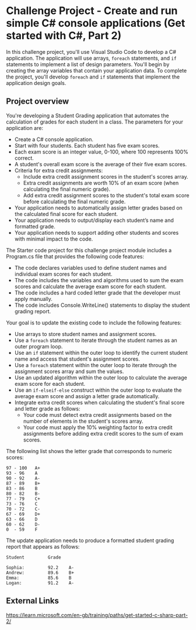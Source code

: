
# Challenge Project - Create and run simple C# console applications (Get started with C#, Part 2)

In this challenge project, you'll use Visual Studio Code to develop a C# application. The application will use arrays, `foreach` statements, and `if` statements to implement a list of design parameters. You'll begin by creating the array variables that contain your application data. To complete the project, you'll develop `foreach` and `if` statements that implement the application design goals.

## Project overview
You're developing a Student Grading application that automates the calculation of grades for each student in a class. The parameters for your application are:

- Create a C# console application.
- Start with four students. Each student has five exam scores.
- Each exam score is an integer value, 0-100, where 100 represents 100% correct.
- A student's overall exam score is the average of their five exam scores.
- Criteria for extra credit assignments:
    - Include extra credit assignment scores in the student's scores array.
    - Extra credit assignments are worth 10% of an exam score (when calculating the final numeric grade).
    - Add extra credit assignment scores to the student's total exam score before calculating the final numeric grade.
- Your application needs to automatically assign letter grades based on the calculated final score for each student.
- Your application needs to output/display each student’s name and formatted grade.
- Your application needs to support adding other students and scores with minimal impact to the code.

The Starter code project for this challenge project module includes a Program.cs file that provides the following code features:
- The code declares variables used to define student names and individual exam scores for each student.
- The code includes the variables and algorithms used to sum the exam scores and calculate the average exam score for each student.
- The code includes a hard coded letter grade that the developer must apply manually.
- The code includes Console.WriteLine() statements to display the student grading report.

Your goal is to update the existing code to include the following features:
- Use arrays to store student names and assignment scores.
- Use a `foreach` statement to iterate through the student names as an outer program loop.
- Use an `if` statement within the outer loop to identify the current student name and access that student's assignment scores.
- Use a `foreach` statement within the outer loop to iterate through the assignment scores array and sum the values.
- Use an updated algorithm within the outer loop to calculate the average exam score for each student.
- Use an `if-elseif-else` construct within the outer loop to evaluate the average exam score and assign a letter grade automatically.
- Integrate extra credit scores when calculating the student's final score and letter grade as follows:
    - Your code must detect extra credit assignments based on the number of elements in the student's scores array.
    - Your code must apply the 10% weighting factor to extra credit assignments before adding extra credit scores to the sum of exam scores.

The following list shows the letter grade that corresponds to numeric scores:

```
97 - 100   A+
93 - 96    A
90 - 92    A-
87 - 89    B+
83 - 86    B
80 - 82    B-
77 - 79    C+
73 - 76    C
70 - 72    C-
67 - 69    D+
63 - 66    D
60 - 62    D-
0  - 59    F
```
The update application needs to produce a formatted student grading report that appears as follows:

```
Student         Grade

Sophia:         92.2    A-
Andrew:         89.6    B+
Emma:           85.6    B
Logan:          91.2    A-
```

## External Links

https://learn.microsoft.com/en-gb/training/paths/get-started-c-sharp-part-2/